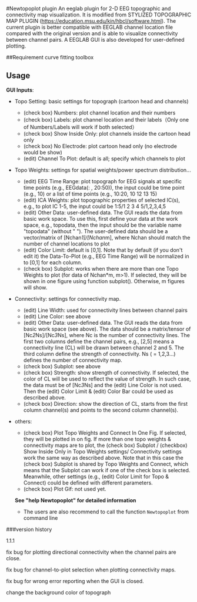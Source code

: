 #Newtopoplot plugin
An eeglab plugin for 2-D EEG topographic and connectivity map visualization. It is modified from STYLIZED TOPOGRAPHIC MAP PLUGIN (https://education.msu.edu/kin/hbcl/software.html). The current plugin is better compatible with EEGLAB channel location file
compared with the original version and is able to visualize connectivity between channel pairs. A EEGLAB GUI is also developed for user-defined plotting. 

##Requirement
curve fitting toolbox


## Usage

**GUI Inputs**: 

- Topo Setting: basic settings for topograph (cartoon head and channels) 
	- (check box) Numbers:    plot channel location and their numbers
	- (check box) Labels: 	plot channel location and their labels（Only one of Numbers/Labels will work if both selected）
	- (check box) Show Inside Only:    plot channels inside the cartoon head only
	- (check box) No Electrode:    plot cartoon head only (no electrode would be show)
	- (edit) Channel To Plot: default is all; specify which channels to plot

- Topo Weights: settings for spatial weights/power spectrum distribution...
	- (edit) EEG Time Range:    plot topograph for EEG signals at specific time points (e.g., EEGdata(: , 20:50)), the input could be time point (e.g., 10) or a list of time points (e.g., 10:20, 10 12 13 15)
	- (edit) ICA Weights:    plot topographic properties of selected IC(s), e.g., to plot IC 1-5, the input could be 1:5/1 2 3 4 5/1,2,3,4,5
	- (edit) Other Data:    user-defined data. The GUI reads the data from basic work space. To use this, first define your data at the work space, e.g., topodata, then the input should be the variable name "topodata" (without " "). The user-defined data should be a vector/matrix of [Nchan*1]/[Nchan*m], where Nchan should match the number of channel locations to plot  
	- (edit) Color Limit:    default is [0,1]. Note that by default (if you don't edit it) the Data-To-Plot (e.g., EEG Time Range) will be normalized in to [0,1] for each column.
	- (check box) Subplot:    works when there are more than one Topo Weights to plot (for data of Nchan*m, m>1). If selected, they will be shown in one figure using function subplot(). Otherwise, m figures will show.

- Connectivity: settings for connectivity map.
	- (edit) Line Width:    used for connectivity lines between channel pairs 
	- (edit) Line Color:     see above
	- (edit) Other Data:    user-defined data. The GUI reads the data from basic work space (see above). The data should be a matrix/tensor of [Nc*2*Ns]/[Nc*3*Ns], where Nc is the number of connectivity lines. The first two columns define the channel pairs, e.g., [2,5] means a connectivity line (CL) will be drawn between channel 2 and 5. The third column define the strength of connectivity. Ns ( = 1,2,3...)  defines the number of connectivity map. 
	- (check box) Subplot:     see above
	- (check box) Strength:    show strength of connectivity. If selected, the color of CL will be used to reflect the value of strength. In such case, the data must be of [Nc*3*Ns] and the (edit) Line Color is not used.  Then the (edit) Color Limit & (edit) Color Bar could be used as described above.
	- (check box) Direction:    show the direction of CL, starts from the first column channel(s) and points to the second column channel(s).

- others:
	- (check box) Plot Topo Weights and Connect In One Fig. If selected, they will be plotted in on fig. If more than one topo weights & connectivity maps are to plot, the (check box) Subplot / (checkbox) Show Inside Only in Topo Weights settings/ Connectivity settings work the same way as described above.  Note that in this case the (check box) Subplot is shared by Topo Weights and Connect, which means that the Subplot can work if one of the check box is selected. Meanwhile, other settings (e.g., (edit) Color Limit for Topo & Connect) could be defined with different parameters.
	- (check box) Plot Gif:
		not used yet.

	**See "help Newtopoplot" for detailed information**
	- The users are also recommend to call the function `Newtopoplot` from command line


###version history 

1.1.1 

fix bug for plotting directional connectivity when the channel pairs are close.

fix bug for channel-to-plot selection when plotting connectivity maps.

fix bug for wrong error reporting when the GUI is closed.

change the background color of topograph